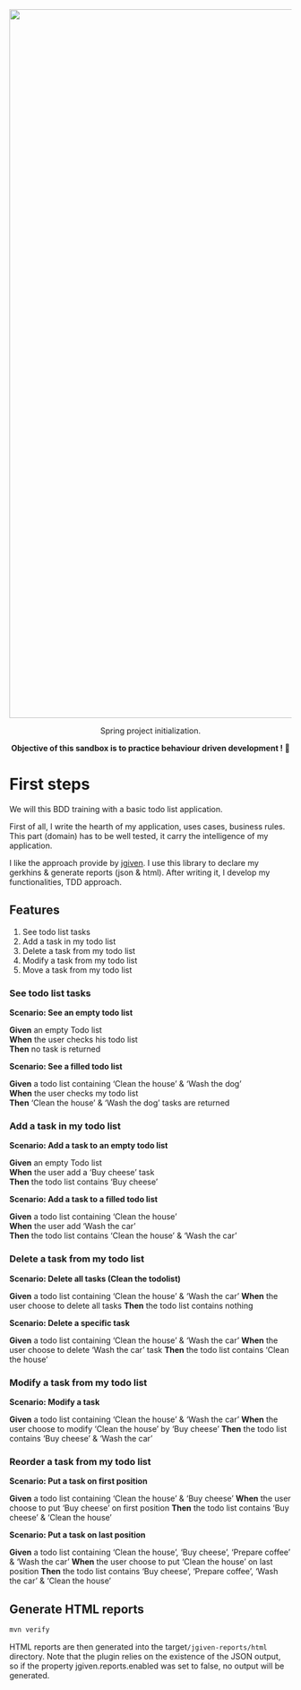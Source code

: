 <div align="center"><img width="1265" alt="Capture d’écran 2021-08-29 à 20 17 36" src="https://user-images.githubusercontent.com/25029077/131261334-8307d9ab-5dd5-49c1-9ae0-4489ce217ea8.png"></div>
<p align="center">Spring project initialization.</p>

<p align="center"><b>Objective of this sandbox is to practice behaviour driven development ! 🚀</b></p>

# First steps

We will this BDD training with a basic todo list application.

First of all, I write the hearth of my application, uses cases, business rules.
This part (domain) has to be well tested, it carry the intelligence of my application.

I like the approach provide by [jgiven](https://jgiven.org/). I use this library to declare my gerkhins & generate reports (json & html).
After writing it, I develop my functionalities, TDD approach. 


## Features

1. See todo list tasks
2. Add a task in my todo list
3. Delete a task from my todo list
4. Modify a task from my todo list
5. Move a task from my todo list

### See todo list tasks

**Scenario: See an empty todo list**

**Given** an empty Todo list  
**When** the user checks his todo list  
**Then** no task is returned  

**Scenario: See a filled todo list**

**Given** a todo list containing ‘Clean the house’ & ‘Wash the dog’  
**When** the user checks my todo list  
**Then** ‘Clean the house’ & ‘Wash the dog’ tasks are returned

### Add a task in my todo list

**Scenario: Add a task to an empty todo list**

**Given** an empty Todo list  
**When** the user add a ‘Buy cheese’ task  
**Then** the todo list contains ‘Buy cheese’  

**Scenario: Add a task to a filled todo list**

**Given** a todo list containing ‘Clean the house’  
**When** the user add ‘Wash the car’  
**Then** the todo list contains ‘Clean the house’ & ‘Wash the car’

### Delete a task from my todo list

**Scenario: Delete all tasks (Clean the todolist)**

**Given** a todo list containing ‘Clean the house’ & ‘Wash the car’
**When** the user choose to delete all tasks
**Then** the todo list contains nothing

**Scenario: Delete a specific task**

**Given** a todo list containing ‘Clean the house’ & ‘Wash the car’
**When** the user choose to delete ‘Wash the car’ task
**Then** the todo list contains ‘Clean the house’

### Modify a task from my todo list

**Scenario: Modify a task**

**Given** a todo list containing ‘Clean the house’ & ‘Wash the car’
**When** the user choose to modify ‘Clean the house’ by ‘Buy cheese’
**Then** the todo list contains ‘Buy cheese’ & ‘Wash the car’

### Reorder a task from my todo list

**Scenario: Put a task on first position**

**Given** a todo list containing ‘Clean the house’ & ‘Buy cheese’
**When** the user choose to put ‘Buy cheese’ on first position
**Then** the todo list contains ‘Buy cheese’ & ‘Clean the house’

**Scenario: Put a task on last position**

**Given** a todo list containing ‘Clean the house’, ‘Buy cheese’, ‘Prepare coffee’ & ‘Wash the car’
**When** the user choose to put ‘Clean the house’ on last position
**Then** the todo list contains ‘Buy cheese’, ‘Prepare coffee’, ‘Wash the car’ & ‘Clean the house’

## Generate HTML reports

```bash
mvn verify
```

HTML reports are then generated into the target`/jgiven-reports/html` directory. Note that the plugin relies on the existence of the JSON output, so if the property jgiven.reports.enabled was set to false, no output will be generated.
